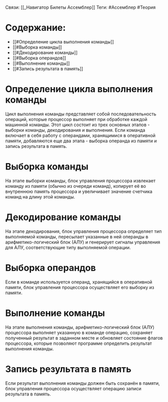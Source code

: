 Связи: [[_Навигатор Билеты Ассемблер]]
Теги: #Ассемблер #Теория 
# Содержание:
- [[#Определение цикла выполнения команды]]
- [[#Выборка команды]]
- [[#Декодирование команды]]
- [[#Выборка операндов]]
- [[#Выполнение команды]]
- [[#Запись результата в память]]

# Определение цикла выполнения команды

Цикл выполнения команды представляет собой последовательность операций, которые процессор выполняет при обработке каждой машинной команды. Этот цикл состоит из трех основных этапов - выборки команды, декодирования и выполнения. Если команда включает в себя работу с операндами, хранящимися в оперативной памяти, добавляются еще два этапа - выборка операнда из памяти и запись результата в память.

# Выборка команды

На этапе выборки команды, блок управления процессора извлекает команду из памяти (обычно из очереди команд), копирует её во внутреннюю память процессора и увеличивает значение счетчика команд на длину этой команды. 

# Декодирование команды

На этапе декодирования, блок управления процессора определяет тип выполняемой команды, пересылает указанные в ней операнды в арифметико-логический блок (АЛУ) и генерирует сигналы управления для АЛУ, соответствующие типу выполняемой операции.

# Выборка операндов

Если в команде используется операнд, хранящийся в оперативной памяти, блок управления процессора осуществляет его выборку из памяти.

# Выполнение команды

На этапе выполнения команды, арифметико-логический блок (АЛУ) процессора выполняет указанную в команде операцию, сохраняет полученный результат в заданном месте и обновляет состояние флагов процессора, которые позволяют программе определить результат выполнения команды.

# Запись результата в память

Если результат выполнения команды должен быть сохранён в памяти, блок управления процессора осуществляет операцию записи результата в память.
